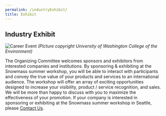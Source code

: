 ```yaml
---
permalink: /industryExhibit/
title: Exhibit
---
```


## Industry Exhibit 

![Career Event](https://environment.uw.edu/wp-content/uploads/2020/05/IMG_4310-1536x1024.jpg)
*(Picture copyright University of Washington College of the Environment)*

The Organizing Committee welcomes sponsors and exhibitors from interested companies and institutions. By sponsoring & exhibiting at the Snowmass summer workshop, you will be able to interact with participants and convey the true value of your products and services to an international audience. The workshop will offer an array of exciting opportunities designed to increase your visibility, product / service recognition, and sales. We will be more than happy to discuss with you to maximize the effectiveness of your promotion. If your company is interested in sponsoring or exhibiting at the Snowmass summer workshop in Seattle, please [Contact Us](snowmass-loc2022@uw.edu).

